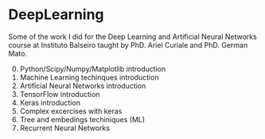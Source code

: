 # DeepLearning
Some of the work I did for the Deep Learning and Artificial Neural Networks course at Instituto Balseiro taught by PhD. Ariel Curiale and PhD. German Mato.

  0. Python/Scipy/Numpy/Matplotlib introduction
  0. Machine Learning techinques introduction
  0. Artificial Neural Networks introduction
  0. TensorFlow introduction
  0. Keras introduction
  0. Complex excercises with keras
  0. Tree and embedings techiniques (ML)
  0. Recurrent Neural Networks
